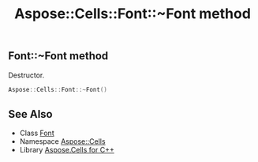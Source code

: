 ﻿---
title: Aspose::Cells::Font::~Font method
linktitle: ~Font
second_title: Aspose.Cells for C++ API Reference
description: 'Aspose::Cells::Font::~Font method. Destructor in C++.'
type: docs
weight: 200
url: /cpp/aspose.cells/font/~font/
---
## Font::~Font method


Destructor.

```cpp
Aspose::Cells::Font::~Font()
```

## See Also

* Class [Font](../)
* Namespace [Aspose::Cells](../../)
* Library [Aspose.Cells for C++](../../../)
